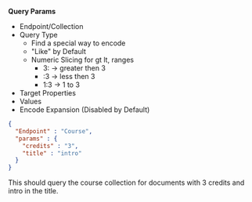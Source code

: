 **Query Params**
  - Endpoint/Collection
  - Query Type
    - Find a special way to encode
    - "Like" by Default
    - Numeric Slicing for gt lt, ranges
      - 3: -> greater then 3
      - :3 -> less then 3
      - 1:3 -> 1 to 3
  - Target Properties
  - Values
  - Encode Expansion (Disabled by Default)


```JSON
{
  "Endpoint" : "Course",
  "params" : {
    "credits" : "3",
    "title" : "intro"
  }
}
```

This should query the course collection for documents with 3 credits and intro in the title.
